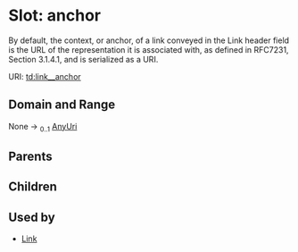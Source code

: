 
# Slot: anchor

By default, the context, or anchor, of a link conveyed in the Link header field is the URL of the representation it is associated with, as defined in RFC7231, Section 3.1.4.1, and is serialized as a URI.

URI: [td:link__anchor](https://www.w3.org/2019/wot/td#link__anchor)


## Domain and Range

None &#8594;  <sub>0..1</sub> [AnyUri](types/AnyUri.md)

## Parents


## Children


## Used by

 * [Link](Link.md)
